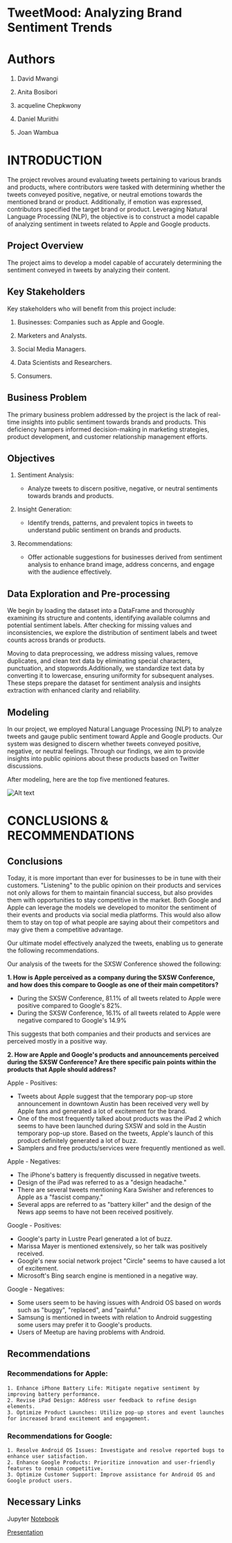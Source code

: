 # TweetMood: Analyzing Brand Sentiment Trends

# Authors
1. David Mwangi

2. Anita Bosibori

3. acqueline Chepkwony

4. Daniel Muriithi

5. Joan Wambua
   

# INTRODUCTION

The project revolves around evaluating tweets pertaining to various brands and products, where contributors were tasked with determining whether the tweets conveyed positive, negative, or neutral emotions towards the mentioned brand or product. Additionally, if emotion was expressed, contributors specified the target brand or product. Leveraging Natural Language Processing (NLP), the objective is to construct a model capable of analyzing sentiment in tweets related to Apple and Google products.

## Project Overview

The project aims to develop a model capable of accurately determining the sentiment conveyed in tweets by analyzing their content.

## Key Stakeholders

Key stakeholders who will benefit from this project include:

1. Businesses: Companies such as Apple and Google.

2. Marketers and Analysts.

3. Social Media Managers.

4. Data Scientists and Researchers.

5. Consumers.

## Business Problem

The primary business problem addressed by the project is the lack of real-time insights into public sentiment towards brands and products. This deficiency hampers informed decision-making in marketing strategies, product development, and customer relationship management efforts.

## Objectives


1. Sentiment Analysis:
   - Analyze tweets to discern positive, negative, or neutral sentiments towards brands and products.

2. Insight Generation:
   - Identify trends, patterns, and prevalent topics in tweets to understand public sentiment on brands and products.

3. Recommendations:
   - Offer actionable suggestions for businesses derived from sentiment analysis to enhance brand image, address concerns, and engage with the audience effectively.

## Data Exploration and Pre-processing

We begin by loading the dataset into a DataFrame and thoroughly examining its structure and contents, identifying available columns and potential sentiment labels. After checking for missing values and inconsistencies, we explore the distribution of sentiment labels and tweet counts across brands or products.

Moving to data preprocessing, we address missing values, remove duplicates, and clean text data by eliminating special characters, punctuation, and stopwords.Additionally, we standardize text data by converting it to lowercase, ensuring uniformity for subsequent analyses. These steps prepare the dataset for sentiment analysis and insights extraction with enhanced clarity and reliability.

## Modeling

In our project, we employed Natural Language Processing (NLP) to analyze tweets and gauge public sentiment toward Apple and Google products. Our system was designed to discern whether tweets conveyed positive, negative, or neutral feelings. Through our findings, we aim to provide insights into public opinions about these products based on Twitter discussions.

After modeling, here are the top five mentioned features.

![Alt text](assets/image_6.png)



# CONCLUSIONS & RECOMMENDATIONS

## Conclusions
 

Today, it is more important than ever for businesses to be in tune with their customers. "Listening" to the public opinion on their products and services not only allows for them to maintain financial success, but also provides them with opportunities to stay competitive in the market. Both Google and Apple can leverage the models we developed to monitor the sentiment of their events and products via social media platforms. This would also allow them to stay on top of what people are saying about their competitors and may give them a competitive advantage.


Our ultimate model effectively analyzed the tweets, enabling us to generate the following recommendations.

Our analysis of the tweets for the SXSW Conference showed the following:

**1. How is Apple perceived as a company during the SXSW Conference, and how does this compare to Google as one of their main competitors?**

- During the SXSW Conference, 81.1% of all tweets related to Apple were positive compared to Google's 82%.
- During the SXSW Conference, 16.1% of all tweets related to Apple were negative compared to Google's 14.9%

This suggests that both companies and their products and services are perceived mostly in a positive way. 

**2. How are Apple and Google's products and announcements perceived during the SXSW Conference? Are there specific pain points within the products that Apple should address?**

Apple - Positives:
- Tweets about Apple suggest that the temporary pop-up store announcement in downtown Austin has been received very well by Apple fans and generated a lot of excitement for the brand. 
- One of the most frequently talked about products was the iPad 2 which seems to have been launched during SXSW and sold in the Austin temporary pop-up store. Based on the tweets, Apple's launch of this product definitely generated a lot of buzz.
- Samplers and free products/services were frequently mentioned as well.

Apple - Negatives:
- The iPhone's battery is frequently discussed in negative tweets.
- Design of the iPad was referred to as a "design headache."
- There are several tweets mentioning Kara Swisher and references to Apple as a "fascist company."
- Several apps are referred to as "battery killer" and the design of the News app seems to have not been received positively.

Google - Positives:
- Google's party in Lustre Pearl generated a lot of buzz.
- Marissa Mayer is mentioned extensively, so her talk was positively received.
- Google's new social network project "Circle" seems to have caused a lot of excitement.
- Microsoft's Bing search engine is mentioned in a negative way.

Google - Negatives:
- Some users seem to be having issues with Android OS based on words such as "buggy", "replaced", and "painful."
- Samsung is mentioned in tweets with relation to Android suggesting some users may prefer it to Google's products.
- Users of Meetup are having problems with Android.

## Recommendations

### Recommendations for Apple:

    1. Enhance iPhone Battery Life: Mitigate negative sentiment by improving battery performance.
    2. Revise iPad Design: Address user feedback to refine design elements.
    3. Optimize Product Launches: Utilize pop-up stores and event launches for increased brand excitement and engagement.

### Recommendations for Google:

    1. Resolve Android OS Issues: Investigate and resolve reported bugs to enhance user satisfaction.
    2. Enhance Google Products: Prioritize innovation and user-friendly features to remain competitive.
    3. Optimize Customer Support: Improve assistance for Android OS and Google product users.

## Necessary Links

Jupyter [Notebook](nlp_tweets_notebook.ipynb)

 [Presentation](<GROUP 9.pdf>)

